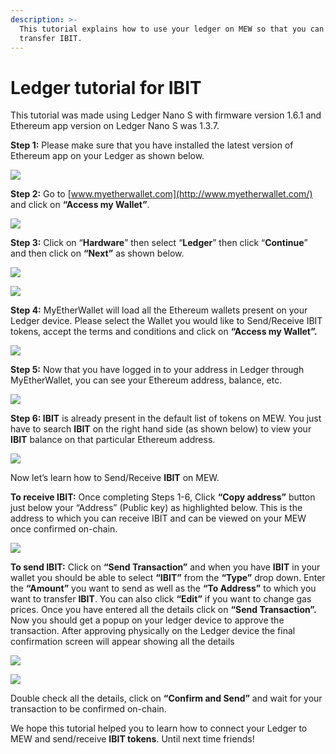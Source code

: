```yaml
---
description: >-
  This tutorial explains how to use your ledger on MEW so that you can vie and
  transfer IBIT.
---
```


# Ledger tutorial for IBIT

This tutorial was made using Ledger Nano S with firmware version 1.6.1 and Ethereum app version on Ledger Nano S was 1.3.7.

**Step 1:** Please make sure that you have installed the latest version of Ethereum app on your Ledger as shown below.

![](../.gitbook/assets/1%20%281%29.png)

**Step 2:** Go to [www.myetherwallet.com](http://www.myetherwallet.com/) and click on **“Access my Wallet”**.

![](../.gitbook/assets/2%20%281%29.png)

**Step 3:** Click on “**Hardware**” then select “**Ledger**” then click “**Continue**” and then click on **“Next”** as shown below.

![](../.gitbook/assets/3%20%282%29.png)

![](../.gitbook/assets/4%20%284%29.png)

**Step 4:** MyEtherWallet will load all the Ethereum wallets present on your Ledger device. Please select the Wallet you would like to Send/Receive IBIT tokens, accept the terms and conditions and click on **“Access my Wallet”.**

![](../.gitbook/assets/5.png)

**Step 5:** Now that you have logged in to your address in Ledger through MyEtherWallet, you can see your Ethereum address, balance, etc.

![](../.gitbook/assets/6%20%282%29.png)

**Step 6: IBIT** is already present in the default list of tokens on MEW. You just have to search **IBIT** on the right hand side \(as shown below\) to view your **IBIT** balance on that particular Ethereum address.

![](../.gitbook/assets/7%20%281%29.png)

Now let’s learn how to Send/Receive **IBIT** on MEW.

**To receive IBIT:** Once completing Steps 1-6, Click **“Copy address”** button just below your “Address” \(Public key\) as highlighted below. This is the address to which you can receive IBIT and can be viewed on your MEW once confirmed on-chain.

![](../.gitbook/assets/8%20%282%29.png)

**To send IBIT:** Click on **“Send Transaction”** and when you have **IBIT** in your wallet you should be able to select **“IBIT”** from the **“Type”** drop down. Enter the **“Amount”** you want to send as well as the **“To Address”** to which you want to transfer **IBIT**. You can also click **“Edit”** if you want to change gas prices. Once you have entered all the details click on **“Send Transaction”.** Now you should get a popup on your ledger device to approve the transaction. After approving physically on the Ledger device the final confirmation screen will appear showing all the details

![](../.gitbook/assets/9.png)

![](../.gitbook/assets/10%20%282%29.png)

Double check all the details, click on **“Confirm and Send”** and wait for your transaction to be confirmed on-chain.

We hope this tutorial helped you to learn how to connect your Ledger to MEW and send/receive **IBIT tokens**. Until next time friends!

